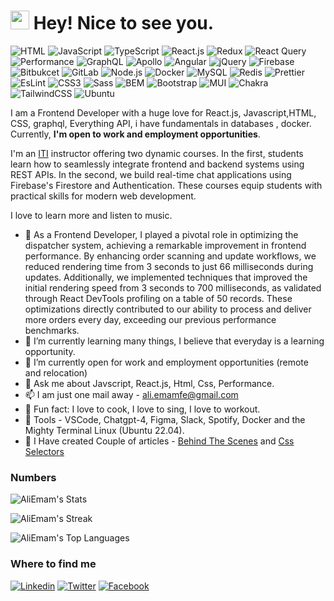 <h1><img src="https://emojis.slackmojis.com/emojis/images/1531849430/4246/blob-sunglasses.gif?1531849430" width="30"/> Hey! Nice to see you.</h1>

![HTML](https://img.shields.io/badge/HTML5-E34F26?style=flat-square&logo=html5&logoColor=white)
![JavaScript](https://img.shields.io/badge/JavaScript-F7DF1E?style=flat-square&logo=javascript&logoColor=black)
![TypeScript](https://img.shields.io/badge/TypeScript-007ACC?style=flat-square&logo=typescript&logoColor=white)
![React.js](https://img.shields.io/badge/React.js-0081CB?style=flat-square&logo=react&logoColor=61DAFB)
![Redux](https://img.shields.io/badge/Redux-764ABC?style=flat-square&logo=redux&logoColor=white)
![React Query](https://img.shields.io/badge/React%20Query-FF4154?style=flat-square&logo=reactquery&logoColor=white)
![Performance](https://img.shields.io/badge/React%20Performance-141526?style=flat-square&logo=speedtest&logoColor=white)
![GraphQL](https://img.shields.io/badge/GraphQL-E10098?style=flat-square&logo=graphql&logoColor=white)
![Apollo](https://img.shields.io/badge/Apollo%20GraphQL-311C87?style=flat-square&logo=apollographql&logoColor=white)
![Angular](https://img.shields.io/badge/Angular-DD0031?style=flat-square&logo=angular&logoColor=white)
![jQuery](https://img.shields.io/badge/jQuery-0769AD?style=flat-square&logo=jquery&logoColor=white)
![Firebase](https://img.shields.io/badge/Firebase-FFCA28?style=flat-square&logo=firebase&logoColor=white)
![Bitbukcet](https://img.shields.io/badge/Bitbucket-0052CC?style=flat-square&logo=bitbucket&logoColor=white)
![GitLab](https://img.shields.io/badge/GitLab-FC6D26?style=flat-square&logo=gitlab&logoColor=white)
![Node.js](https://img.shields.io/badge/Node.js-43853D?style=flat-square&logo=node.js&logoColor=white)
![Docker](https://img.shields.io/badge/Docker-0CC1F3?style=flat-square&logo=docker&logoColor=white)
![MySQL](https://img.shields.io/badge/MySQL-005C84?style=flat-square&logo=mysql&logoColor=white)
![Redis](https://img.shields.io/badge/redis-%23DD0031.svg?&style=flat-square&logo=redis&logoColor=white)
![Prettier](https://img.shields.io/badge/Prettier-F7B93E?style=flat-square&logo=prettier&logoColor=white)
![EsLint](https://img.shields.io/badge/ESLint-4B32C3?style=flat-square&logo=eslint&logoColor=white)
![CSS3](https://img.shields.io/badge/CSS3-1572B6?style=flat-square&logo=css3&logoColor=white)
![Sass](https://img.shields.io/badge/Sass-CC6699?style=flat-square&logo=sass&logoColor=white)
![BEM](https://img.shields.io/badge/BEM%20Methodology-000000?style=flat-square&logo=bem&logoColor=white)
![Bootstrap](https://img.shields.io/badge/Bootstrap-563D7C?style=flat-square&logo=bootstrap&logoColor=white)
![MUI](https://img.shields.io/badge/MUI-007FFF?style=flat-square&logo=mui&logoColor=white)
![Chakra](https://img.shields.io/badge/Chakra%20UI-319795?style=flat-square&logo=chakraui&logoColor=white)
![TailwindCSS](https://img.shields.io/badge/Tailwind_CSS-38B2AC?style=flat-square&logo=tailwind-css&logoColor=white)
![Ubuntu](https://img.shields.io/badge/ubuntu-E95420?style=flat-square&logo=ubuntu&logoColor=white)

I am a Frontend Developer with a huge love for React.js, Javascript,HTML, CSS, graphql, Everything API, i have fundamentals in databases , docker. Currently, **I'm open to work and employment opportunities**.

I'm an [ITI](https://iti.gov.eg/iti/home) instructor offering two dynamic courses. In the first, students learn how to seamlessly integrate frontend and backend systems using REST APIs. In the second, we build real-time chat applications using Firebase's Firestore and Authentication. These courses equip students with practical skills for modern web development.

I love to learn more and listen to music.

- 🔭 As a Frontend Developer, I played a pivotal role in optimizing the dispatcher system, achieving a remarkable improvement in frontend performance. By enhancing order scanning and update workflows, we reduced rendering time from 3 seconds to just 66 milliseconds during updates. Additionally, we implemented techniques that improved the initial rendering speed from 3 seconds to 700 milliseconds, as validated through React DevTools profiling on a table of 50 records. These optimizations directly contributed to our ability to process and deliver more orders every day, exceeding our previous performance benchmarks.
- 🌱 I’m currently learning many things, I believe that everyday is a learning opportunity.
- 👯 I’m currently open for work and employment opportunities (remote and relocation)
- 💬 Ask me about Javscript, React.js, Html, Css, Performance.
- 📫 I am just one mail away - ali.emamfe@gmail.com
- :partying_face: Fun fact: I love to cook, I love to sing, I love to workout.
- :wrench: Tools - VSCode, Chatgpt-4, Figma, Slack, Spotify, Docker and the Mighty Terminal Linux (Ubuntu 22.04).
- :envelope_with_arrow: I Have created Couple of articles - [Behind The Scenes](https://www.linkedin.com/pulse/how-your-website-works-behind-scenes-front-end-side-ali-emam/?trackingId=zdih81TrS%2BuubTA%2FdevgbQ%3D%3D) and [Css Selectors](https://dev.to/alimemam/css-selectors-4agl)

### Numbers

![AliEmam's Stats](https://github-readme-stats.vercel.app/api?username=Ali-MEmam&theme=darcula&show_icons=true&hide_border=true&count_private=true)

![AliEmam's Streak](https://github-readme-streak-stats.herokuapp.com/?user=Ali-MEmam&theme=darcula&hide_border=true)

![AliEmam's Top Languages](https://github-readme-stats.vercel.app/api/top-langs/?username=Ali-MEmam&theme=darcula&show_icons=true&hide_border=true&layout=compact)

### Where to find me

[![Linkedin](https://img.shields.io/badge/LinkedIn-0077B5?style=flat-square&logo=linkedin&logoColor=white)](https://www.linkedin.com/in/ali-mostafa-457594190/)
[![Twitter](https://img.shields.io/badge/Twitter-1DA1F2?style=flat-square&logo=twitter&logoColor=white)](https://facebook.com/Sal3en)
[![Facebook](https://img.shields.io/badge/Facebook-1877F2?style=flat-square&logo=facebook&logoColor=white)](https://facebook.com/Sal3en)
